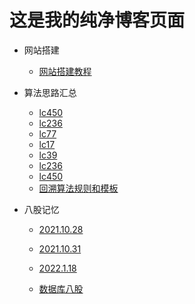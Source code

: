 # 这是我的纯净博客页面


<!-- * 毕业设计
  
  * [阿里云视频点播的技术实现](/docBlog/毕业设计/阿里云视频点播的技术实现.md) -->
* 网站搭建
  * [网站搭建教程](/docBlog/网站搭建过程.md)
* 算法思路汇总
  * [lc450](/docBlog/算法思路汇总/lc450.md) 
  * [lc236](/docBlog/算法思路汇总/lc236.md) 
  * [lc77](/docBlog/算法思路汇总/lc77.md) 
  * [lc17](/docBlog/算法思路汇总/lc17.md) 
  * [lc39](/docBlog/算法思路汇总/lc39.md) 
  * [lc236](/docBlog/算法思路汇总/lc236.md) 
  * [lc450](/docBlog/算法思路汇总/lc450.md) 
  * [回溯算法规则和模板](/docBlog/算法思路汇总/回溯算法规则和模板.md) 
  
* 八股记忆

  * [2021.10.28](/docBlog/面试准备/八股记忆/2021.10.28)

  * [2021.10.31](/docBlog/面试准备/八股记忆/2021.10.31)

  * [2022.1.18](/docBlog/面试准备/八股记忆/2022.1.18)
  * [数据库八股](/docBlog/面试准备/八股记忆/数据库记忆.md)

<!-- * 面试的问题
  * [有价值的提问](/docBlog/面试准备/面试问题/有价值的提问.md)
  * [自我介绍](/docBlog/面试准备/面试问题/自我介绍.md) -->
    
